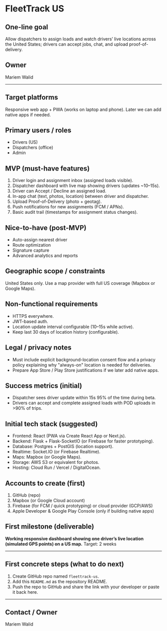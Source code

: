 # FleetTrack US

## One-line goal
Allow dispatchers to assign loads and watch drivers’ live locations across the United States; drivers can accept jobs, chat, and upload proof-of-delivery.

## Owner
Mariem Walid

---

## Target platforms
Responsive web app + PWA (works on laptop and phone). Later we can add native apps if needed.

## Primary users / roles
- Drivers (US)
- Dispatchers (office)
- Admin

## MVP (must-have features)
1. Driver login and assignment inbox (assigned loads visible).
2. Dispatcher dashboard with live map showing drivers (updates ~10–15s).
3. Driver can Accept / Decline an assigned load.
4. In-app chat (text, photos, location) between driver and dispatcher.
5. Upload Proof-of-Delivery (photo + geotag).
6. Push notifications for new assignments (FCM / APNs).
7. Basic audit trail (timestamps for assignment status changes).

## Nice-to-have (post-MVP)
- Auto-assign nearest driver
- Route optimization
- Signature capture
- Advanced analytics and reports

## Geographic scope / constraints
United States only. Use a map provider with full US coverage (Mapbox or Google Maps).

## Non-functional requirements
- HTTPS everywhere.
- JWT-based auth.
- Location update interval configurable (10–15s while active).
- Keep last 30 days of location history (configurable).

## Legal / privacy notes
- Must include explicit background-location consent flow and a privacy policy explaining why "always-on" location is needed for deliveries.
- Prepare App Store / Play Store justifications if we later add native apps.

## Success metrics (initial)
- Dispatcher sees driver update within 15s 95% of the time during beta.
- Drivers can accept and complete assigned loads with POD uploads in >90% of trips.

## Initial tech stack (suggested)
- Frontend: React (PWA via Create React App or Next.js).
- Backend: Flask + Flask-SocketIO (or Firebase for faster prototyping).
- Database: Postgres + PostGIS (location support).
- Realtime: Socket.IO (or Firebase Realtime).
- Maps: Mapbox (or Google Maps).
- Storage: AWS S3 or equivalent for photos.
- Hosting: Cloud Run / Vercel / DigitalOcean.

## Accounts to create (first)
1. GitHub (repo)
2. Mapbox (or Google Cloud account)
3. Firebase (for FCM / quick prototyping) or cloud provider (GCP/AWS)
4. Apple Developer & Google Play Console (only if building native apps)

## First milestone (deliverable)
**Working responsive dashboard showing one driver’s live location (simulated GPS points) on a US map.**
Target: 2 weeks

---

## First concrete steps (what to do next)
1. Create GitHub repo named `fleettrack-us`.  
2. Add this `README.md` as the repository README.  
3. Push the repo to GitHub and share the link with your developer or paste it back here.

---

## Contact / Owner
Mariem Walid

